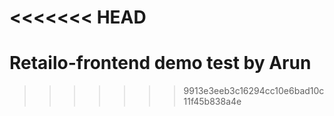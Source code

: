 <<<<<<< HEAD
=======
# Retailo-frontend demo test by Arun
>>>>>>> 9913e3eeb3c16294cc10e6bad10c11f45b838a4e
